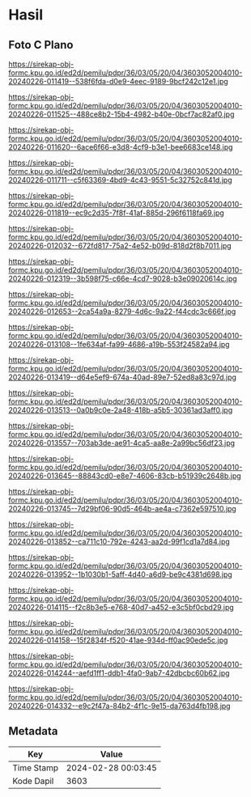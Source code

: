 # Hasil

## Foto C Plano

https://sirekap-obj-formc.kpu.go.id/ed2d/pemilu/pdpr/36/03/05/20/04/3603052004010-20240226-011419--538f6fda-d0e9-4eec-9189-9bcf242c12e1.jpg

https://sirekap-obj-formc.kpu.go.id/ed2d/pemilu/pdpr/36/03/05/20/04/3603052004010-20240226-011525--488ce8b2-15b4-4982-b40e-0bcf7ac82af0.jpg

https://sirekap-obj-formc.kpu.go.id/ed2d/pemilu/pdpr/36/03/05/20/04/3603052004010-20240226-011620--6ace6f66-e3d8-4cf9-b3e1-bee6683ce148.jpg

https://sirekap-obj-formc.kpu.go.id/ed2d/pemilu/pdpr/36/03/05/20/04/3603052004010-20240226-011711--c5f63369-4bd9-4c43-9551-5c32752c841d.jpg

https://sirekap-obj-formc.kpu.go.id/ed2d/pemilu/pdpr/36/03/05/20/04/3603052004010-20240226-011819--ec9c2d35-7f8f-41af-885d-296f6118fa69.jpg

https://sirekap-obj-formc.kpu.go.id/ed2d/pemilu/pdpr/36/03/05/20/04/3603052004010-20240226-012032--672fd817-75a2-4e52-b09d-818d2f8b7011.jpg

https://sirekap-obj-formc.kpu.go.id/ed2d/pemilu/pdpr/36/03/05/20/04/3603052004010-20240226-012319--3b598f75-c66e-4cd7-9028-b3e09020614c.jpg

https://sirekap-obj-formc.kpu.go.id/ed2d/pemilu/pdpr/36/03/05/20/04/3603052004010-20240226-012653--2ca54a9a-8279-4d6c-9a22-f44cdc3c666f.jpg

https://sirekap-obj-formc.kpu.go.id/ed2d/pemilu/pdpr/36/03/05/20/04/3603052004010-20240226-013108--1fe634af-fa99-4686-a19b-553f24582a94.jpg

https://sirekap-obj-formc.kpu.go.id/ed2d/pemilu/pdpr/36/03/05/20/04/3603052004010-20240226-013419--d64e5ef9-674a-40ad-89e7-52ed8a83c97d.jpg

https://sirekap-obj-formc.kpu.go.id/ed2d/pemilu/pdpr/36/03/05/20/04/3603052004010-20240226-013513--0a0b9c0e-2a48-418b-a5b5-30361ad3aff0.jpg

https://sirekap-obj-formc.kpu.go.id/ed2d/pemilu/pdpr/36/03/05/20/04/3603052004010-20240226-013557--703ab3de-ae91-4ca5-aa8e-2a99bc56df23.jpg

https://sirekap-obj-formc.kpu.go.id/ed2d/pemilu/pdpr/36/03/05/20/04/3603052004010-20240226-013645--88843cd0-e8e7-4606-83cb-b51939c2648b.jpg

https://sirekap-obj-formc.kpu.go.id/ed2d/pemilu/pdpr/36/03/05/20/04/3603052004010-20240226-013745--7d29bf06-90d5-464b-ae4a-c7362e597510.jpg

https://sirekap-obj-formc.kpu.go.id/ed2d/pemilu/pdpr/36/03/05/20/04/3603052004010-20240226-013852--ca711c10-792e-4243-aa2d-99f1cd1a7d84.jpg

https://sirekap-obj-formc.kpu.go.id/ed2d/pemilu/pdpr/36/03/05/20/04/3603052004010-20240226-013952--1b1030b1-5aff-4d40-a6d9-be9c4381d698.jpg

https://sirekap-obj-formc.kpu.go.id/ed2d/pemilu/pdpr/36/03/05/20/04/3603052004010-20240226-014115--f2c8b3e5-e768-40d7-a452-e3c5bf0cbd29.jpg

https://sirekap-obj-formc.kpu.go.id/ed2d/pemilu/pdpr/36/03/05/20/04/3603052004010-20240226-014158--15f2834f-f520-41ae-934d-ff0ac90ede5c.jpg

https://sirekap-obj-formc.kpu.go.id/ed2d/pemilu/pdpr/36/03/05/20/04/3603052004010-20240226-014244--aefd1ff1-ddb1-4fa0-9ab7-42dbcbc60b62.jpg

https://sirekap-obj-formc.kpu.go.id/ed2d/pemilu/pdpr/36/03/05/20/04/3603052004010-20240226-014332--e9c2f47a-84b2-4f1c-9e15-da763d4fb198.jpg


## Metadata

| Key        | Value               |
| ---------- | ------------------- |
| Time Stamp | 2024-02-28 00:03:45 |
| Kode Dapil | 3603                |



